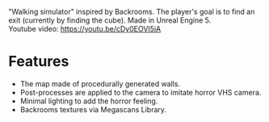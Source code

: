"Walking simulator" inspired by Backrooms. The player's goal is to find an exit (currently by finding the cube). Made in Unreal Engine 5.  </br>
Youtube video: https://youtu.be/cDy0EOVI5iA

# Features
- The map made of procedurally generated walls.
- Post-processes are applied to the camera to imitate horror VHS camera.
- Minimal lighting to add the horror feeling.
- Backrooms textures via Megascans Library.
